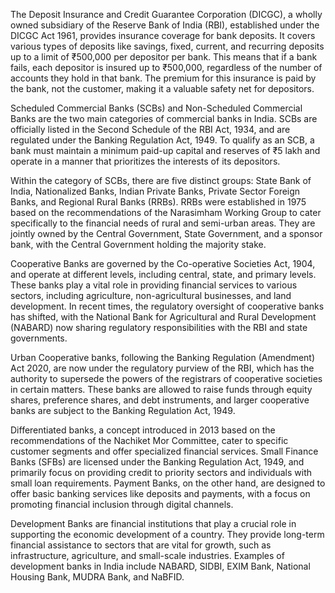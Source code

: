 The Deposit Insurance and Credit Guarantee Corporation (DICGC), a wholly owned subsidiary of the Reserve Bank of India (RBI), established under the DICGC Act 1961, provides insurance coverage for bank deposits. It covers various types of deposits like savings, fixed, current, and recurring deposits up to a limit of ₹500,000 per depositor per bank. This means that if a bank fails, each depositor is insured up to ₹500,000, regardless of the number of accounts they hold in that bank. The premium for this insurance is paid by the bank, not the customer, making it a valuable safety net for depositors.

Scheduled Commercial Banks (SCBs) and Non-Scheduled Commercial Banks are the two main categories of commercial banks in India. SCBs are officially listed in the Second Schedule of the RBI Act, 1934, and are regulated under the Banking Regulation Act, 1949. To qualify as an SCB, a bank must maintain a minimum paid-up capital and reserves of ₹5 lakh and operate in a manner that prioritizes the interests of its depositors.

Within the category of SCBs, there are five distinct groups: State Bank of India, Nationalized Banks, Indian Private Banks, Private Sector Foreign Banks, and Regional Rural Banks (RRBs). RRBs were established in 1975 based on the recommendations of the Narasimham Working Group to cater specifically to the financial needs of rural and semi-urban areas. They are jointly owned by the Central Government, State Government, and a sponsor bank, with the Central Government holding the majority stake.

Cooperative Banks are governed by the Co-operative Societies Act, 1904, and operate at different levels, including central, state, and primary levels. These banks play a vital role in providing financial services to various sectors, including agriculture, non-agricultural businesses, and land development. In recent times, the regulatory oversight of cooperative banks has shifted, with the National Bank for Agricultural and Rural Development (NABARD) now sharing regulatory responsibilities with the RBI and state governments.

Urban Cooperative banks, following the Banking Regulation (Amendment) Act 2020, are now under the regulatory purview of the RBI, which has the authority to supersede the powers of the registrars of cooperative societies in certain matters. These banks are allowed to raise funds through equity shares, preference shares, and debt instruments, and larger cooperative banks are subject to the Banking Regulation Act, 1949.

Differentiated banks, a concept introduced in 2013 based on the recommendations of the Nachiket Mor Committee, cater to specific customer segments and offer specialized financial services. Small Finance Banks (SFBs) are licensed under the Banking Regulation Act, 1949, and primarily focus on providing credit to priority sectors and individuals with small loan requirements. Payment Banks, on the other hand, are designed to offer basic banking services like deposits and payments, with a focus on promoting financial inclusion through digital channels.

Development Banks are financial institutions that play a crucial role in supporting the economic development of a country. They provide long-term financial assistance to sectors that are vital for growth, such as infrastructure, agriculture, and small-scale industries. Examples of development banks in India include NABARD, SIDBI, EXIM Bank, National Housing Bank, MUDRA Bank, and NaBFID.